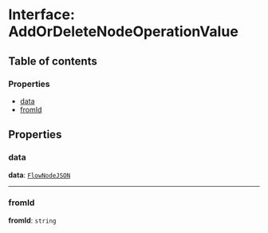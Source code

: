# Interface: AddOrDeleteNodeOperationValue

## Table of contents

### Properties

* [data](/auto-docs/document/interfaces/AddOrDeleteNodeOperationValue.md#data)
* [fromId](/auto-docs/document/interfaces/AddOrDeleteNodeOperationValue.md#fromid)

## Properties

### data

**data**: [`FlowNodeJSON`](/auto-docs/document/interfaces/FlowNodeJSON.md)

***

### fromId

**fromId**: `string`
